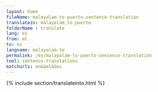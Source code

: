 ```yaml
---
layout: home
fileName: malayalam-to-puerto-sentence-translation
translatein: malayalam_to_puerto
folderName : translate
lang: es
from: ml
to: es
langname: malayalam-to
permalink: /es/malayalam-to-puerto-sentence-translation
tool: sentence-translations
matchurls: en&&ml&&es
---
```

{% include section/translateinto.html %}

